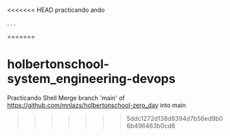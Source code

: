 <<<<<<< HEAD
practicando ando 

.
.
.

=======
# holbertonschool-system_engineering-devops
Practicando Shell
Merge branch 'main' of https://github.com/mnlazs/holbertonschool-zero_day into main
>>>>>>> 5ddc1272d138d8394d7b56ed9b06b496463b0cd8

